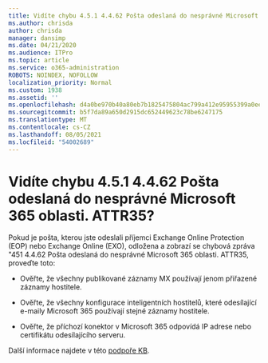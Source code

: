 ```yaml
---
title: Vidíte chybu 4.5.1 4.4.62 Pošta odeslaná do nesprávné Microsoft 365 oblasti. ATTR35?
ms.author: chrisda
author: chrisda
manager: dansimp
ms.date: 04/21/2020
ms.audience: ITPro
ms.topic: article
ms.service: o365-administration
ROBOTS: NOINDEX, NOFOLLOW
localization_priority: Normal
ms.custom: 1938
ms.assetid: ''
ms.openlocfilehash: d4a0be970b40a80eb7b1825475804ac799a412e95955399a0ee120ae0d2a12df
ms.sourcegitcommit: b5f7da89a650d2915dc652449623c78be6247175
ms.translationtype: MT
ms.contentlocale: cs-CZ
ms.lasthandoff: 08/05/2021
ms.locfileid: "54002689"
---
```

# <a name="are-you-seeing-error-451-4462-mail-sent-to-the-wrong-microsoft-365-region-attr35"></a>Vidíte chybu 4.5.1 4.4.62 Pošta odeslaná do nesprávné Microsoft 365 oblasti. ATTR35?

Pokud je pošta, kterou jste odeslali příjemci Exchange Online Protection (EOP) nebo Exchange Online (EXO), odložena a zobrazí se chybová zpráva "451 4.4.62 Pošta odeslaná do nesprávné Microsoft 365 oblasti. ATTR35, proveďte toto:

- Ověřte, že všechny publikované záznamy MX používají jenom přiřazené záznamy hostitele.

- Ověřte, že všechny konfigurace inteligentních hostitelů, které odesílající e-maily Microsoft 365 používají stejné záznamy hostitele.

- Ověřte, že příchozí konektor v Microsoft 365 odpovídá IP adrese nebo certifikátu odesílajícího serveru.

Další informace najdete v této [podpoře KB](https://support.microsoft.com/help/4057301/attr35-response-code-when-mail-is-sent-to-eop-exo).
